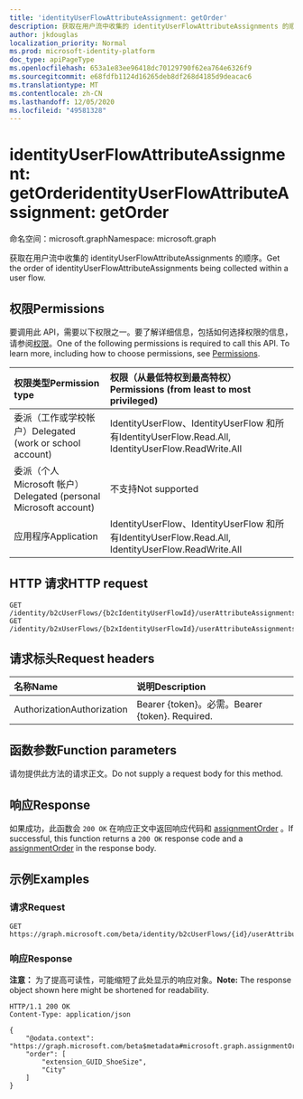 ```yaml
---
title: 'identityUserFlowAttributeAssignment: getOrder'
description: 获取在用户流中收集的 identityUserFlowAttributeAssignments 的顺序。
author: jkdouglas
localization_priority: Normal
ms.prod: microsoft-identity-platform
doc_type: apiPageType
ms.openlocfilehash: 653a1e83ee96418dc70129790f62ea764e6326f9
ms.sourcegitcommit: e68fdfb1124d16265deb8df268d4185d9deacac6
ms.translationtype: MT
ms.contentlocale: zh-CN
ms.lasthandoff: 12/05/2020
ms.locfileid: "49581328"
---
```

# <a name="identityuserflowattributeassignment-getorder"></a><span data-ttu-id="1696c-103">identityUserFlowAttributeAssignment: getOrder</span><span class="sxs-lookup"><span data-stu-id="1696c-103">identityUserFlowAttributeAssignment: getOrder</span></span>

<span data-ttu-id="1696c-104">命名空间：microsoft.graph</span><span class="sxs-lookup"><span data-stu-id="1696c-104">Namespace: microsoft.graph</span></span>

<span data-ttu-id="1696c-105">获取在用户流中收集的 identityUserFlowAttributeAssignments 的顺序。</span><span class="sxs-lookup"><span data-stu-id="1696c-105">Get the order of identityUserFlowAttributeAssignments being collected within a user flow.</span></span>

## <a name="permissions"></a><span data-ttu-id="1696c-106">权限</span><span class="sxs-lookup"><span data-stu-id="1696c-106">Permissions</span></span>

<span data-ttu-id="1696c-p101">要调用此 API，需要以下权限之一。要了解详细信息，包括如何选择权限的信息，请参阅[权限](/graph/permissions-reference)。</span><span class="sxs-lookup"><span data-stu-id="1696c-p101">One of the following permissions is required to call this API. To learn more, including how to choose permissions, see [Permissions](/graph/permissions-reference).</span></span>

|<span data-ttu-id="1696c-109">权限类型</span><span class="sxs-lookup"><span data-stu-id="1696c-109">Permission type</span></span>|<span data-ttu-id="1696c-110">权限（从最低特权到最高特权）</span><span class="sxs-lookup"><span data-stu-id="1696c-110">Permissions (from least to most privileged)</span></span>|
|:---|:---|
|<span data-ttu-id="1696c-111">委派（工作或学校帐户）</span><span class="sxs-lookup"><span data-stu-id="1696c-111">Delegated (work or school account)</span></span>|<span data-ttu-id="1696c-112">IdentityUserFlow、IdentityUserFlow 和所有</span><span class="sxs-lookup"><span data-stu-id="1696c-112">IdentityUserFlow.Read.All, IdentityUserFlow.ReadWrite.All</span></span>|
|<span data-ttu-id="1696c-113">委派（个人 Microsoft 帐户）</span><span class="sxs-lookup"><span data-stu-id="1696c-113">Delegated (personal Microsoft account)</span></span>|<span data-ttu-id="1696c-114">不支持</span><span class="sxs-lookup"><span data-stu-id="1696c-114">Not supported</span></span>|
|<span data-ttu-id="1696c-115">应用程序</span><span class="sxs-lookup"><span data-stu-id="1696c-115">Application</span></span>|<span data-ttu-id="1696c-116">IdentityUserFlow、IdentityUserFlow 和所有</span><span class="sxs-lookup"><span data-stu-id="1696c-116">IdentityUserFlow.Read.All, IdentityUserFlow.ReadWrite.All</span></span>|

## <a name="http-request"></a><span data-ttu-id="1696c-117">HTTP 请求</span><span class="sxs-lookup"><span data-stu-id="1696c-117">HTTP request</span></span>

<!-- {
  "blockType": "ignored"
}
-->

``` http
GET /identity/b2cUserFlows/{b2cIdentityUserFlowId}/userAttributeAssignments/getOrder
GET /identity/b2xUserFlows/{b2xIdentityUserFlowId}/userAttributeAssignments/getOrder
```

## <a name="request-headers"></a><span data-ttu-id="1696c-118">请求标头</span><span class="sxs-lookup"><span data-stu-id="1696c-118">Request headers</span></span>

|<span data-ttu-id="1696c-119">名称</span><span class="sxs-lookup"><span data-stu-id="1696c-119">Name</span></span>|<span data-ttu-id="1696c-120">说明</span><span class="sxs-lookup"><span data-stu-id="1696c-120">Description</span></span>|
|:---|:---|
|<span data-ttu-id="1696c-121">Authorization</span><span class="sxs-lookup"><span data-stu-id="1696c-121">Authorization</span></span>|<span data-ttu-id="1696c-p102">Bearer {token}。必需。</span><span class="sxs-lookup"><span data-stu-id="1696c-p102">Bearer {token}. Required.</span></span>|

## <a name="function-parameters"></a><span data-ttu-id="1696c-124">函数参数</span><span class="sxs-lookup"><span data-stu-id="1696c-124">Function parameters</span></span>

<span data-ttu-id="1696c-125">请勿提供此方法的请求正文。</span><span class="sxs-lookup"><span data-stu-id="1696c-125">Do not supply a request body for this method.</span></span>

## <a name="response"></a><span data-ttu-id="1696c-126">响应</span><span class="sxs-lookup"><span data-stu-id="1696c-126">Response</span></span>

<span data-ttu-id="1696c-127">如果成功，此函数会 `200 OK` 在响应正文中返回响应代码和 [assignmentOrder](../resources/assignmentorder.md) 。</span><span class="sxs-lookup"><span data-stu-id="1696c-127">If successful, this function returns a `200 OK` response code and a [assignmentOrder](../resources/assignmentorder.md) in the response body.</span></span>

## <a name="examples"></a><span data-ttu-id="1696c-128">示例</span><span class="sxs-lookup"><span data-stu-id="1696c-128">Examples</span></span>

### <a name="request"></a><span data-ttu-id="1696c-129">请求</span><span class="sxs-lookup"><span data-stu-id="1696c-129">Request</span></span>

<!-- {
  "blockType": "request",
  "name": "identityuserflowattributeassignment_getorder"
}
-->

``` http
GET https://graph.microsoft.com/beta/identity/b2cUserFlows/{id}/userAttributeAssignments/getOrder
```

### <a name="response"></a><span data-ttu-id="1696c-130">响应</span><span class="sxs-lookup"><span data-stu-id="1696c-130">Response</span></span>

<span data-ttu-id="1696c-131">**注意：** 为了提高可读性，可能缩短了此处显示的响应对象。</span><span class="sxs-lookup"><span data-stu-id="1696c-131">**Note:** The response object shown here might be shortened for readability.</span></span>
<!-- {
  "blockType": "response",
  "truncated": true,
  "@odata.type": "microsoft.graph.assignmentOrder"
}
-->

``` http
HTTP/1.1 200 OK
Content-Type: application/json

{
    "@odata.context": "https://graph.microsoft.com/beta$metadata#microsoft.graph.assignmentOrder",
    "order": [
        "extension_GUID_ShoeSize",
        "City"
    ]
}
```
